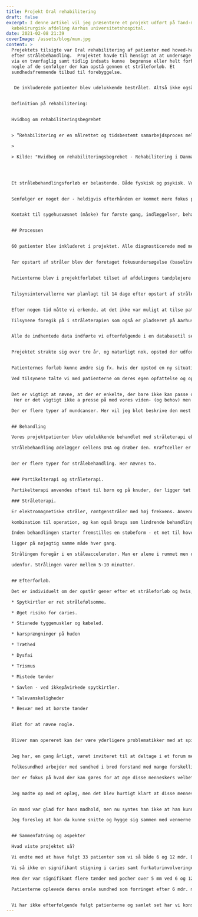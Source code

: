 ```yaml
---
title: Projekt Oral rehabilitering
draft: false
excerpt: I denne artikel vil jeg præsentere et projekt udført på Tand-mund-og
  kæbekirurgisk afdeling Aarhus universitetshospital.
date: 2021-02-08 21:39
coverImage: /assets/blog/mum.jpg
content: >
  Projektets tilsigte var Oral rehabilitering af patienter med hoved-hals canser
  efter strålebehandling.  Projektet havde til hensigt at at undersøge om man
  via en tværfaglig samt tidlig indsats kunne  begrænse eller helt forhindre
  nogle af de senfølger der kan opstå gennem et stråleforløb. Et 
  sundhedsfremmende tilbud til forebyggelse. 


   De inkluderede patienter blev udelukkende bestrålet. Altså ikke også opereret. Strålebehnadlingen har  til hensigt at ødelægge kræftcellerne og gives hvis det ikke er muligt at operere. De kan dog pgså gives  som supplement til operation. 


  Definition på rehabilitering: 


  Hvidbog om rehabiliteringsbegrebet


  > ”Rehabilitering er en målrettet og tidsbestemt samarbejdsproces mellem en borger,  pårørende og fagfolk. Formålet er, at borgeren, som har eller er i risiko for at få betydelige  begrænsninger i sin fysiske, psykiske og/eller sociale funktionsevne, opnår et selvstændigt og meningsfuldt liv. Rehabilitering baseres på borgerens hele livssituation og beslutninger og  består af en koordineret, sammenhængende og vidensbaseret indsats”. 

  >

  > Kilde: "Hvidbog om rehabiliteringsbegrebet - Rehabilitering i Danmark" (2004) 




  Et strålebehandlingsforløb er belastende. Både fyskisk og psykisk. Vores ansigt er også ansigtet udadtil  i verden. Ofte følger der gener efter endt behandling i større eller mindre grad. Nogle livslange. Vores  håb var at disse mennesker, via vores indsats , kunne formindske - og lære at håndtere de gener de  måtte få. Det skal også ses som et forsøg på at forhindre tab af livskvalitet for disse mennesker. 


  Senfølger er noget der - heldigvis efterhånden er kommet mere fokus på. Behandling er vigtig, men  livet efter et behandlingsforløb kan være meget belastende. Kræft rammer, ikke bare som sygdom men  sætter gang i mange processer. 


  Kontakt til sygehusvæsnet (måske) for første gang, indlæggelser, behandlinger, efterbehandlinger,  angst, omverdenen, fremtiden, relationer til venner og familie, kolleger osv. Enkelte står endda alene  med opgaven. Svære tider. Livet som måske før var i ballance vakler nu, og hvordan håndterer man de  følelsesmæssige udfordringer, og hvor god er ens mestringsevne. Føler man at man normalt har kontrol  over ens liv har man typisk også en bedre mestringsevne. Det at blive kritisk syg medfører netop tab af  kontrol. 


  ## Processen


  60 patienter blev inkluderet i projektet. Alle diagnosticerede med med hoved- og halscanser.


  Før opstart af stråler blev der foretaget fokusundersøgelse (baseline) med panoramarøntgen af tænder  og kæber samt en undersøgelse af tændernes status. Var der behov for ekstraktioner af tænder/tand blev dette ligeledes udført. Denne undersøgelsen foregik på kæbekirurgisk afdeling.  Under forløbet blev patienterne ikke tilset af deres egen tandlæge/tandplejer.


  Patienterne blev i projektforløbet tilset af afdelingens tandplejere Rikke Fransen og undertegnede Tina Bondesen.


  Tilsynsintervallerne var planlagt til 14 dage efter opstart af stråler. Derfter efter 6 - og 12 mdr. Et stråleforløb løber typisk over 30-40 dage afhænig af hvor mange behandlinger der er planlagt og er  individuelt planlagte. Der stråles en til to gange dagligt minus week-enden. Behandlingerne er ofte ambulante.Patienterne  kører enten til og fra hjemmet eller bor på patienthotellet. 


  Efter nogen tid måtte vi erkende, at det ikke var muligt at tilse patienterne efter 14 dage, da de på dette  tidspunkt var meget påvirkede af mundgener. De var enten ikke motiverede eller havde ikke lyst til at  skulle ses af os. De var i opstarten af deres behandling og det var stadig nyt for dem. Generne er også  stigene som hehandlingen skrider frem. og topper omkring to uger efter endt behandling. 

  Tilsynene foregik på i stråleterapien som også er pladseret på Aarhus universitetshospital og lå i  forlængelse af de øvrige undersøgelser som patienterne var indkaldt til. Vi undersøgte tandsættet for  caries og marginal parodontitis samt mundhygiejne. Ligeledes blev der udfyldt en mundplejeplan  sammen med pt. Planen var ment som en køreplan for hvordan pt. kunne pleje tænder og slimhinder og  med hvilke produkter. Ofte er det ikke muligt at udføre almindelig mund/tandpleje grundet de  omfattende gener fra strålingen. Desuden udfyldte patienten et OHIP skema. Oral Health Impact  Profile. Skemaet skal vise den oplevede sundhedstilstand i mundhulen og dennes indflydelse på  livskvalietet. I alt 49 spørgsmål.


  Alle de indhentede data indførte vi efterfølgende i en databasetil senere forarbejdelse.


  Projektet strakte sig over tre år, og naturligt nok, opstod der udfordringer i forløbet. Det krævede en omhyggelig logistik fra vores side med daglig opmærksomhed på ændringer i patienternes aftaler eller fra afdelingens side.


  Patienternes forløb kunne ændre sig fx. hvis der opstod en ny situation i sygdomsbilledet. Dette kunne  være recidiv eller manglende effekt af behandlingen. Ligeledes dødsfald. Samtidig skulle vi have etableret et samarbejde med de ansatte i stråleterapien. Vi havde behov for et  lokale hvor vi kunne tilse patienterne og på dette tidspunkt var afdelingen hårdt presset af  omstruktureringer med flere nye patienttyper. Det hele skulle koordineres så personalet kendte til vores  ankomst samt hvilke patienter vi skulle se. Selve vores tilsyn kunne være tidskrævende. Patienterne først tilset af læger og sygeplejersker, have  taget blodprøver og tilsidst os. På dette tidspunkt var de ofte udtrættede og enkelte havde fået triste  beskeder ved deres undersøgelse.   Overordnet set oplevede vi dog positive reaktioner fra patienterne og deres pårørende, som derved også blev inkluderet i procesen. Der var interesse og forståelse for at udføre mundpleje og vi fik mange  spørgsmål ang. mund- og tænder i al almindelighed. Vores indtryk var at mundpleje havde værdi for  patienterne. Enkelte følte dog ingen behov for at deltage.  

  Ved tilsynene talte vi med patienterne om deres egen opfattelse og oplevelse af det at passe tænderne i  denne vanskelige situation. Forsøgte at motivere dem, der fandt det svært at børste tænderne og gav  dem mundplejeråd. Vi fik her god mulighed for at bruge vores tandplejerfaglige kompetencer.


  Det er vigtigt at nævne, at der er enkelte, der bare ikke kan passe den daglige mundpleje. det kan  blandt andet være grundet udtalt trismus, tyggemuskler som er blevet ueftergivelige, smerter og eller  stomatitis é radiatione(strålestomatitis) 
   Her er det vigtigt ikke a presse på med vores viden- (og behov) men udvise forståelse  overfor patienten og huske at ikke to mennesker er ens. Det sidste de har behov for er løftede  pegefingre. Skab hellere et rum hvor det er ok at være ærlig omkring tingene, og accepter, at der er  tider hvor det der er “bedst” og det vi “plejer” skal tilsidesættes. Det er forskelligt hvordan patienterne  mestrer deres situation. Jo større indflydelse og kontrol man har over ens tilværelse jo bedre er man i  stand til at mestre en ny situation. Disse patienter bliver bedt om mange nye tiltag fra flere faggrupper i  forløbet, og det kan føles somom man ikke længere har kontrol over sin egen situation. Samtidig har de jo reelt ikke noget valg - eller ihvertfald ikke et valg de ønsker at tage. Desuden ved vi jo. at det at  skulle ændre vaner - gøre noget nyt- altid skal komme indefra. 

  Der er flere typer af mundcanser. Her vil jeg blot beskrive den mest almindelige type. Plancellulært karcinom. Denne type udgår fra mundslimhindens overfladeepitel. Det ses som ikke helende sår, nodulære  forandringer - hvide som røde. Vær opmærksom på sår der ikke heler op i løbet af 7-10 dage samt  ekstraktions områder som ikke heler. Ligesom andre canser typer inddelse disse i stadier. I min studietid lærte vi, at det overvejende var skrøbelige personer med overforbrug af tobak og  alkohol der oftest fik mundcanser. dette er fortsat rigtigt, men der er de senere år set et stigende antal  induceret af HPV. Generelt må siges, at skadelige stoffet har indflydelse på risikoen. Til gengæld ses  sjældnere spredning til resten af kroppen.Mænd er overrepresenterede. Det er vigtigt at få henvist disse patienter, og henvis hellere en gang for meget og tidligt. Tidlig  diagnostik er naturligvis afgørende. Diagnosen stilles via en biopsi. Der kan henvises til privat praktiserende øre-næse- og halslæge eller til sygehusafdeling.  Disse patienter vil så komme i en kræftpakke som indleder en række undersøgelser der skal vise om  man har kræft eller ej. Behandlingen kan veldefineres og derved undgår man unødig ventetider på  behandlingen.


  ## Behandling

  Vores projektpatienter blev udelukkende behandlet med stråleterapi ekstraoralt.

  Strålebehandling ødelægger cellens DNA og dræber den. Kræftceller er mere følsomme overfor stråler end andre celler. den moderne behandling sikrer så skånsom bestråling af det omkringlæggende væv som muligt.


  Der er flere typer for strålebehandling. Her nævnes to.


  ### Partikelterapi og stråleterapi.

  Partikelterapi anvendes oftest til børn og på knuder, der ligger tæt på vigtige organer. Der er tale om protoner og ioner.

  ### Stråleterapi.

  Er elektromagnetiske stråler, røntgenstråler med høj frekvens. Anvendes enten alene eller i

  kombination til operation, og kan også brugs som lindrende behandling.

  Inden behandlingen starter fremstilles en støbeform - et net til hovedet som skal sikre, at paienten

  ligger på nøjagtig samme måde hver gang.

  Strålingen foregår i en ståleaccelerator. Man er alene i rummet men overvåget af personalet i rummet

  udenfor. Strålingen varer mellem 5-10 minutter.


  ## Efterforløb. 

  Det er individuelt om der opstår gener efter et stråleforløb og hvis, i hvilken grad det så opstår. De patienter jeg har set har alle haft gener. De første par måneder efter er meget belastende. Påvirkning af salivproduktionen. Stråles spytkirtlerne formindskes deres evne til at producere spyt med hyposalivation til følge. 

  * Spytkirtler er ret strålefølsomme. 

  * Øget risiko for caries. 

  * Stivnede tyggemuskler og kæbeled. 

  * karsprængninger på huden 

  * Træthed 

  * Dysfai 

  * Trismus 

  * Mistede tænder  

  * Savlen - ved ikkepåvirkede spytkirtler. 

  * Talevanskeligheder 

  * Besvær med at børste tænder 


  Blot for at nævne nogle.


  Bliver man opereret kan der være yderligere problematikker med at spise, måske der er fjernet noget af  linqua, men det kan også være meget mere omfattende. Dvs. man skal lære at ernære sig på en ny  måde, og fødeindtage er en kompliceret porcess. Det er bare ikke noget vi tænker over når alt fungerer.  Disse faktorer gør det svært at tale og spise - og at spise pænt.


  Jeg har, en gang årligt, været inviteret til at deltage i et forum med tidligere stråle- og opererede  patienter via folkesundhed her i Aarhus.  

  Folkesundhed arbejder med sundhed i bred forstand med mange forskellige faggrupper tilknyttet. Således har de bla. et forløb til dem der har eller har haft kræft. 

  Der er fokus på hvad der kan gøres for at øge disse menneskers velbefindende herunder hvad man selv  kan gøre. 


  Jeg mødte op med et oplæg, men det blev hurtigt klart at disse mennesker bare havde behov for at  snakke om de problematikker de havde. Fx. var der en, der ikke længere kunne spise pr. os. og det var  ikke sikkert at det ændrede sig. En anden havde fået ar på læberne fra operationen. Denne person var  ked af at skulle kysse mand- og børnebørn.


  En mand var glad for hans madhold, men nu syntes han ikke at han kunne spise pænt og savlede, så han havde ikke lyst længere til at deltage. 

  Jeg foreslog at han da kunne snitte og hygge sig sammen med vennerne alligevel, og når han ikke  skulle betale til maden kunne han købe en god vin som de så kunne hygge sig med. Jeg gjorde ham  opmærksom på begrebet “snittevin” som er meget brugt på mit madhold! Vigtigst af alt er at disse  mennesker ikke trækker sig socialt. Jeg glæder mig til at jeg igen kan deltage i deres møder - engang  når Corona tillader det. 


  ## Sammenfatning og aspekter

  Hvad viste projektet så? 

  Vi endte med at have fulgt 33 patienter som vi så både 6 og 12 mdr. De 33 personer var representative  for gruppen. 

  Vi så ikke en signifikant stigning i caries samt furkaturinvolveringer hos de involverede patienter  sammenlignet med baselineregistreringerne (opstart af behandling) 

  Men der var signifikant flere tænder med pocher over 5 mm ved 6 og 12 måneders undersøgelsen.

  Patienterne oplevede deres orale sundhed som forringet efter 6 mdr. men dog forbedret efter 12 mdr.  efter endt behandling. Vores indsats har ikke kunnet forhindre strålebehandlingens gener, men har i en  vis grad kunnet begrænse skaderne.


  Vi har ikke efterfølgende fulgt patienterne og samlet set har vi konstateret, at de mennesker, der fra  start var mest kompromiteret i deres liv, også var de patienter, der havde flest gener og var sværest at  motivere til øget egenomsorg i forløbet. Disse patienter kunne have gavn af øget opmærksomhed hos  deres tandplejer/tandlæge med skrædersyede tiltag ved de regelmæsige eftersyn. Vi skal være mere end  konsulenter for disse mennesker. Vi skal fx. prøve at hjælpe dem til at ændre vaner, hvilket kun kan ske hvis personen er klar til det og kan se en værdi heri. Desværre er det også ofte den gruppe, der er en  sjælden gæst på tandklinikkerne, og sværest at motivere til ny livsstil. Vi skal prøve at gøre det så de  ikke har en fornemmelse af at livet går dem imod - og at vi bare er bedrevidende.
---
```

